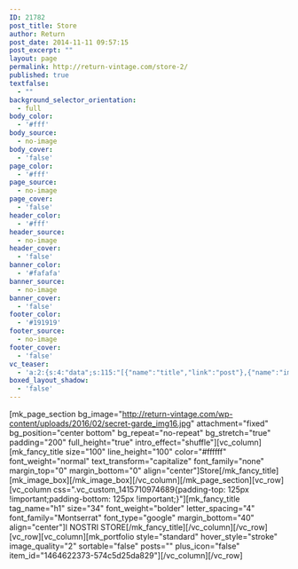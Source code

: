 ```yaml
---
ID: 21782
post_title: Store
author: Return
post_date: 2014-11-11 09:57:15
post_excerpt: ""
layout: page
permalink: http://return-vintage.com/store-2/
published: true
textfalse:
  - ""
background_selector_orientation:
  - full
body_color:
  - '#fff'
body_source:
  - no-image
body_cover:
  - 'false'
page_color:
  - '#fff'
page_source:
  - no-image
page_cover:
  - 'false'
header_color:
  - '#fff'
header_source:
  - no-image
header_cover:
  - 'false'
banner_color:
  - '#fafafa'
banner_source:
  - no-image
banner_cover:
  - 'false'
footer_color:
  - '#191919'
footer_source:
  - no-image
footer_cover:
  - 'false'
vc_teaser:
  - 'a:2:{s:4:"data";s:115:"[{"name":"title","link":"post"},{"name":"image","image":"featured","link":"none"},{"name":"text","mode":"excerpt"}]";s:7:"bgcolor";s:0:"";}'
boxed_layout_shadow:
  - 'false'
---
```

[mk_page_section bg_image="http://return-vintage.com/wp-content/uploads/2016/02/secret-garde_img16.jpg" attachment="fixed" bg_position="center bottom" bg_repeat="no-repeat" bg_stretch="true" padding="200" full_height="true" intro_effect="shuffle"][vc_column][mk_fancy_title size="100" line_height="100" color="#ffffff" font_weight="normal" text_transform="capitalize" font_family="none" margin_top="0" margin_bottom="0" align="center"]Store[/mk_fancy_title][mk_image_box][/mk_image_box][/vc_column][/mk_page_section][vc_row][vc_column css=".vc_custom_1415710974689{padding-top: 125px !important;padding-bottom: 125px !important;}"][mk_fancy_title tag_name="h1" size="34" font_weight="bolder" letter_spacing="4" font_family="Montserrat" font_type="google" margin_bottom="40" align="center"]I NOSTRI STORE[/mk_fancy_title][/vc_column][/vc_row][vc_row][vc_column][mk_portfolio style="standard" hover_style="stroke" image_quality="2" sortable="false" posts="" plus_icon="false" item_id="1464622373-574c5d25da829"][/vc_column][/vc_row]